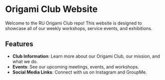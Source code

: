 # Origami Club Website

Welcome to the RU Origami Club repo! This website is designed to showcase all of our weekly workshops, service events, and exhibitions. 

## Features

- **Club Information**: Learn more about our Origami Club, our mission, and what we do.
- **Events**: See our upcoming meetings, events, and workshops.
- **Social Media Links**: Connect with us on Instagram and GroupMe.